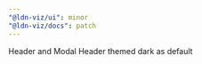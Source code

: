 ```yaml
---
"@ldn-viz/ui": minor
"@ldn-viz/docs": patch
---
```


Header and Modal Header themed dark as default
